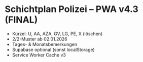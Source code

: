 # Schichtplan Polizei – PWA v4.3 (FINAL)
- Kürzel: U, AA, AZA, GV, LG, PE, X (löschen)
- 2/2-Muster ab 02.01.2026
- Tages- & Monatsbemerkungen
- Supabase optional (sonst localStorage)
- Service Worker Cache v3
